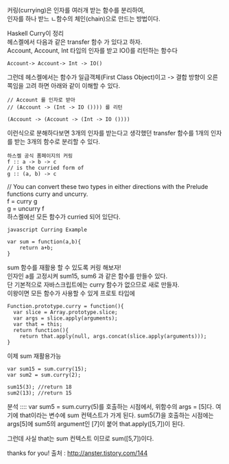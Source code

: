 커링(currying)은 인자를 여러개 받는 함수를 분리하여,  
인자를 하나 받느 ㄴ함수의 체인(chain)으로 만드는 방법이다.   

Haskell Curry이 정리  
헤스켈에서 다음과 같은 transfer 함수 가 있다고 하자.  
Account, Account, Int 타입의 인자를 받고 IO()를 리턴하는 함수다  
```
Account-> Account-> Int -> IO()
```

그런데 헤스켈에서는 함수가 일급객체(First Class Object)이고 -> 결합 방향이 오른쪽임을 고려 하면 아래와 같이 이해할 수 있다.
```
// Account 를 인자로 받아 
// (Account -> (Int -> IO ()))) 를 리턴

(Account -> (Account -> (Int -> IO ()))) 
```
이런식으로 분해하다보면 3개의 인자를 받는다고 생각했던 transfer 함수를 1개의 인자를 받는 3개의 함수로 분리할 수 있다.
```
하스켈 공식 폼페이지의 커링
f :: a -> b -> c
// is the curried form of
g :: (a, b) -> c
```
// You can convert these two types in either directions with the Prelude functions curry and uncurry.  
f = curry g  
g = uncurry f  
하스켈에선 모든 함수가 curried 되어 있단다.  

```
javascript Curring Example

var sum = function(a,b){
    return a+b;
}
```
sum 함수를 재활용 할 수 있도록 커링 해보자!  
인자인 a를 고정시켜 sum15, sum6 과 같은 함수를 만들수 있다.  
단 기본적으로 자바스크립트에는 curry  함수가 없으므로 새로 만들자.  
이왕이면 모든 함수가 사용할 수 있게 프로토 타입에  
```
Function.prototype.curry = function(){
  var slice = Array.prototype.slice;
  var args = slice.apply(arguments);
  var that = this;
  return function(){ 
    return that.apply(null, args.concat(slice.apply(arguments)));
}
```
이제 sum 재활용가능
```
var sum15 = sum.curry(15);
var sum2 = sum.curry(2);

sum15(3); //return 18
sum2(13); //return 15
```
분석 ::::
var sum5 = sum.curry(5)를 호출하는 시점에서, 위함수의 args = [5]다.
여기에 that이라는 변수에 sum 컨텍스트가 가게 된다.
sum5(7)을 호출하는 시점에는 args[5]에 sum5의 argument인 [7]이 붙어 that.apply([5,7])이 된다.

그런데 사실 that는 sum 컨텍스트 이므로 sum([5,7])이다.





thanks for you!
출처 : http://anster.tistory.com/144
